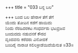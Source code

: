 +++
title = "033 ಬನ್ದ ಬಲ"

+++
ಬಂದ ಬಲ ಹೇರಾಳ ತೆಗೆ ತೆಗೆ  
ಯೆಂದು ತೋಪಿನ ಕಡೆಗೆ ಹಾಯಿದು  
ನಿಂದು ನೆರಹಿದರಕಟ ಗಂಧರ್ವರು ಭಟವ್ರಜವ   
ಬಂದುದದು ನಡುವನಕೆ ಕೌರವ   
ವೃಂದವನು ಕರೆದರು ವಿನೋದಕೆ  
ಬಂದಿರೈ ನಾರಾಚ ಸಲಿಲಕ್ರೀಡೆಯಿದೆಯೆನುತ       ॥33॥